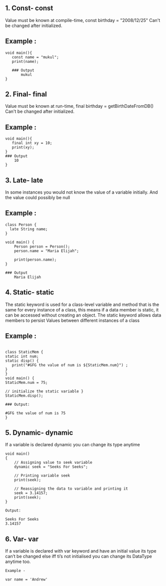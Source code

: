 
## 1. Const- const
Value must be known at compile-time, const birthday  = "2008/12/25" Can't be changed after initialized.

## Example :
```
void main(){
   const name = "mukul";
   print(name);

   ### Output
       mukul
}
```


## 2. Final- final
Value must be known at run-time, final birthday = getBirthDateFromDB() Can't be changed after initialized.
## Example :
```
void main(){
   final int xy = 10;
   print(xy);
}
### Output
    10
}
```


## 3. Late- late
In some instances you would not know the value of a variable initially. And the value could possibly be null
## Example :
```
class Person {
  late String name;
}

void main() {
    Person person = Person();
    person.name = "Maria Elijah";

    print(person.name);
}

### Output
    Maria Elijah
```

## 4. Static- static
The static keyword is used for a class-level variable and method that is the same for every instance of a class, this means if a data member is static, it can be accessed without creating an object. The static keyword allows data members to persist Values between different instances of a class
## Example :
 ```

class StaticMem {
static int num;
static disp() {
	print("#GFG the value of num is ${StaticMem.num}") ;
}
}
void main() {
StaticMem.num = 75;
	
// initialize the static variable }
StaticMem.disp();
	
### Output:

#GFG the value of num is 75
}

```
## 5. Dynamic- dynamic
If a variable is declared dynamic you can change its type anytime
```
void main()
{
	// Assigning value to seek variable
	dynamic seek = "Seeks For Seeks";

	// Printing variable seek
	print(seek);

	// Reassigning the data to variable and printing it
	seek = 3.14157;
	print(seek);
}

Output:

Seeks For Seeks
3.14157
```


## 6. Var- var
If a variable is declared with var keyword and have an initial value its type can’t be changed else iff ti’s not initialised you can change its DataType anytime too.
```
Example -

var name = 'Andrew'
```


